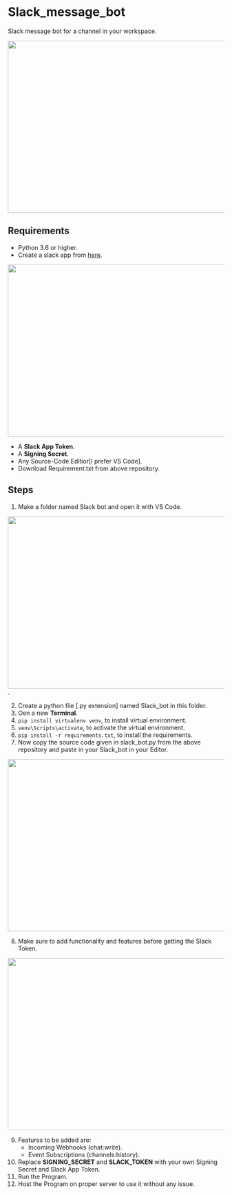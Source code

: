 # Slack_message_bot

Slack message bot for a channel in your workspace.

<img src="URL" width="530" height="400">

## Requirements

- Python 3.6 or higher.
- Create a slack app from [here](https://api.slack.com/apps).

<img src="https://github.com/tribhuvan1998/Slack_message_bot/Static/Create_app.png" width="530" height="400">

- A **Slack App Token**.
- A **Signing Secret**.
- Any Source-Code Editior[I prefer VS Code].
- Download Requirement.txt from above repository.

## Steps

1. Make a folder named Slack bot and open it with VS Code.

<img src="URL" width="530" height="400">.

2. Create a python file [.py extension] named Slack_bot in this folder.  
3. Oen a new **Terminal**.  
4. `pip install virtualenv venv`, to install virtual environment.  
5. `venv\Scripts\activate`, to activate the virtual environment.  
6. `pip install -r requirements.txt`, to install the requirements.  
7. Now copy the source code given in slack_bot.py from the above repository and paste in your Slack_bot in your Editor.  

<img src="https://github.com/tribhuvan1998/Slack_message_bot/Static/Source_code.png" width="530" height="400">

8. Make sure to add functionality and features before getting the Slack Token.

<img src="https://github.com/tribhuvan1998/Slack_message_bot/Static/Create_app.png" width="530" height="400">

9. Features to be added are:
   - Incoming Webhooks (chat:write).
   - Event Subscriptions (channels:history).  
10. Replace **SIGNING_SECRET** and **SLACK_TOKEN** with your own Signing Secret and Slack App Token.  
11. Run the Program.  
12. Host the Program on proper server to use it without any issue.
